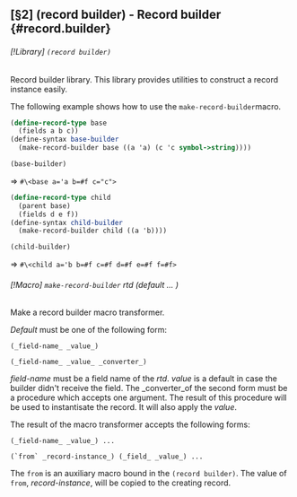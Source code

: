 [§2] (record builder) - Record builder {#record.builder}
-------------

###### [!Library] `(record builder)` 

Record builder library. This library provides utilities to
construct a record instance easily.


The following example shows how to use the `make-record-builder`macro.

``````````scheme
(define-record-type base
  (fields a b c))
(define-syntax base-builder
  (make-record-builder base ((a 'a) (c 'c symbol->string))))

(base-builder)
``````````
=> ``#\<base a='a b=#f c="c">``

``````````scheme
(define-record-type child
  (parent base)
  (fields d e f))
(define-syntax child-builder
  (make-record-builder child ((a 'b))))

(child-builder)
``````````
=> ``#\<child a='b b=#f c=#f d=#f e=#f f=#f>``

###### [!Macro] `make-record-builder`  _rtd_ _(default_ _..._ _)_

Make a record builder macro transformer.

_Default_ must be one of the following form:

``(_field-name_ _value_)``

``(_field-name_ _value_ _converter_)``

_field-name_ must be a field name of the _rtd_. _value_ is a
default in case the builder didn't receive the field. The _converter_of the second form must be a procedure which accepts one argument. The
result of this procedure will be used to instantisate the record. It
will also apply the _value_.


The result of the macro transformer accepts the following forms:

``(_field-name_ _value_) ...``

``(`from` _record-instance_) (_field_ _value_) ...``

The `from` is an auxiliary macro bound in the `(record builder)`.
The value of `from`, _record-instance_, will be copied to the
creating record.


